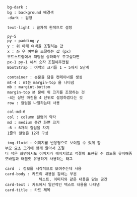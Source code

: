 
      bg-dark :
      bg : background 배경색
      -dark : 검정

      text-light : 글자색 흰색으로 설정

      py-5 
      py : padding-y
      y : 위 아래 여백을 조절하는 값
      x : 좌 우 여백을 조절하는 값 (px)
      부트스트랩에서 패딩을 상하좌우 주고싶다면
      px-1 py-1 해서 숫자 조절해주면됨
      BootStrap : 여백의 크기를 1 ~ 5까지 5단계 

      container : 본문을 담을 컨테이너를 생성
      mt-4 : mt는 margin-top 을 나타냄
      mb : margint-bottom
      margin-top 본 문에 위 크기를 조정하는 것
      -4는 상단 마진을 4 단위로 설정하겠다는 것
      row : 컬럼을 나열하는데 사용

      col-md-6 
      col : column 컬럼의 약자
      md : medium 중간 화면 크기
      -6 : 6개의 컬럼을 차지
      1줄의 컬럼은 12개 구성

      img-fluid : 이미지를 반응형으로 보여질 수 있게 함
     부모 요소 크기에 맞게 알아서 조절
     더 작은 화면에서도 이미지가 깨지지않고 적절히 표현될 수 있도록 유지해줌
     모바일과 태블릿 유용하게 사용하는 태그

     card  : 정보를 시각적으로 보여주는데 사용
     card-body : 카드의 내용을 감싸는 부분
                    텍스트, 이미지와 같은 내용을 담는 공간
     card-text : 카드에서 일반적인 텍스트 내용을 나타냄
     card-title : 카드 제목
